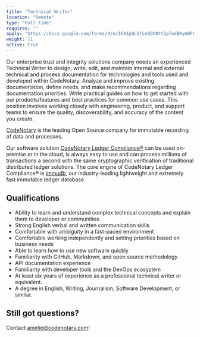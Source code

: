 ```yaml
---
title: "Technical Writer"
location: "Remote" 
type: "Full time" 
requires: "" 
apply: "https://docs.google.com/forms/d/e/1FAIpQLSfLn6Qh8tt5pTodBKyA8FO75tZ1cRWkqtzq74uI5G55nt_BqQ/viewform?usp=sf_link"
weight: 11
active: true
---
```


Our enterprise trust and integrity solutions company needs an experienced Technical Writer to design, write, edit, and maintain internal and external technical and process documentation for technologies and tools used and developed within CodeNotary. Analyze and improve existing documentation, define needs, and make recommendations regarding documentation priorities. Write practical guides on how to get started with our products/features and best practices for common use cases. 
This position involves working closely with engineering, product, and support teams to ensure the quality, discoverability, and accuracy of the content you create.

[CodeNotary](https://codenotary.com/) is the leading Open Source company for immutable recording of data and processes.

Our software solution [CodeNotary Ledger Compliance®](https://codenotary.com/products/ledger-compliance/) can be used on-premise or in the cloud, is always easy to use and can process millions of transactions a second with the same cryptographic verification of traditional distributed ledger solutions. The core engine of CodeNotary Ledger Compliance® is [immudb](https://codenotary.com/technologies/immudb/), our industry-leading lightweight and extremely fast immutable ledger database.


## Qualifications

- Ability to learn and understand complex technical concepts and explain them to developer or communities
- Strong English verbal and written communication skills
- Comfortable with ambiguity in a fast-paced environment
- Comfortable working independently and setting priorities based on business needs
- Able to learn how to use new software quickly
- Familiarity with GitHub, Markdown, and open source methodology
- API documentation experience
- Familiarity with developer tools and the DevOps ecosystem
- At least six years of experience as a professional technical writer or equivalent.
- A degree in English, Writing, Journalism, Software Development, or similar.


## Still got questions?

Contact [amelie@codenotary.com](amelie@codenotary.com)!
